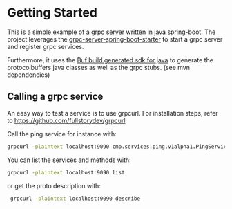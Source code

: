 # Getting Started

This is a simple example of a grpc server written in java spring-boot.
The project leverages the [grpc-server-spring-boot-starter](https://github.com/grpc-ecosystem/grpc-spring)
to start a grpc server and register grpc services.

Furthermore, it uses the [Buf build generated sdk for java](https://buf.build/docs/bsr/generated-sdks/overview) 
to generate the protocolbuffers java classes as well as the grpc stubs. (see mvn dependencies)

## Calling a grpc service

An easy way to test a service is to use grpcurl. For installation steps, refer to https://github.com/fullstorydev/grpcurl

Call the ping service for instance with:

```sh
grpcurl -plaintext localhost:9090 cmp.services.ping.v1alpha1.PingService.Ping
```

You can list the services and methods with:
```sh
grpcurl -plaintext localhost:9090 list
```
or get the proto description with:
```sh
 grpcurl -plaintext localhost:9090 describe
 ```
